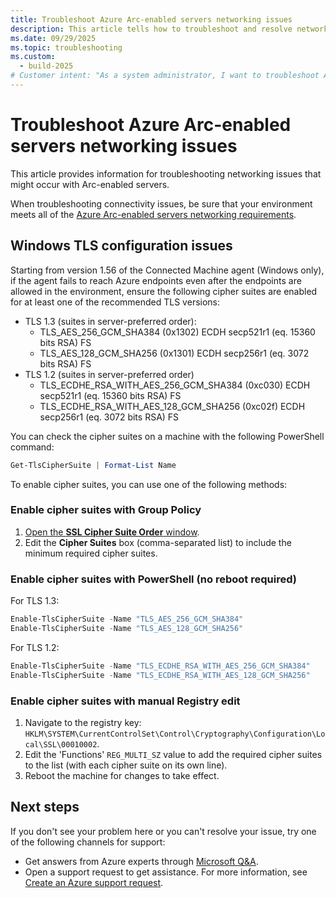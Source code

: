 ```yaml
---
title: Troubleshoot Azure Arc-enabled servers networking issues
description: This article tells how to troubleshoot and resolve networking issues with Azure Arc-enabled servers.
ms.date: 09/29/2025
ms.topic: troubleshooting
ms.custom:
  - build-2025
# Customer intent: "As a system administrator, I want to troubleshoot Azure Connected Machine agent connection errors, so that I can ensure successful configuration and management of Azure Arc-enabled servers."
---
```


# Troubleshoot Azure Arc-enabled servers networking issues

This article provides information for troubleshooting networking issues that might occur with Arc-enabled servers.

When troubleshooting connectivity issues, be sure that your environment meets all of the [Azure Arc-enabled servers networking requirements](./agent-overview.md).

## Windows TLS configuration issues

Starting from version 1.56 of the Connected Machine agent (Windows only), if the agent fails to reach Azure endpoints even after the endpoints are allowed in the environment, ensure the following cipher suites are enabled for at least one of the recommended TLS versions:

- TLS 1.3 (suites in server-preferred order):
  - TLS_AES_256_GCM_SHA384 (0x1302)   ECDH secp521r1 (eq. 15360 bits RSA)   FS
  - TLS_AES_128_GCM_SHA256 (0x1301)   ECDH secp256r1 (eq. 3072 bits RSA)   FS
- TLS 1.2 (suites in server-preferred order)
  - TLS_ECDHE_RSA_WITH_AES_256_GCM_SHA384 (0xc030)   ECDH secp521r1 (eq. 15360 bits RSA)   FS
  - TLS_ECDHE_RSA_WITH_AES_128_GCM_SHA256 (0xc02f)   ECDH secp256r1 (eq. 3072 bits RSA)   FS

You can check the cipher suites on a machine with the following PowerShell command:

```powershell
Get-TlsCipherSuite | Format-List Name
```

To enable cipher suites, you can use one of the following methods:

### Enable cipher suites with Group Policy

1. [Open the **SSL Cipher Suite Order** window](/windows-server/security/tls/manage-tls).
1. Edit the **Cipher Suites** box (comma-separated list) to include the minimum required cipher suites.

### Enable cipher suites with PowerShell (no reboot required)

For TLS 1.3:

```powershell
Enable-TlsCipherSuite -Name "TLS_AES_256_GCM_SHA384"
Enable-TlsCipherSuite -Name "TLS_AES_128_GCM_SHA256"
```

For TLS 1.2:

```powershell
Enable-TlsCipherSuite -Name "TLS_ECDHE_RSA_WITH_AES_256_GCM_SHA384"
Enable-TlsCipherSuite -Name "TLS_ECDHE_RSA_WITH_AES_128_GCM_SHA256"
```

### Enable cipher suites with manual Registry edit

1. Navigate to the registry key: `HKLM\SYSTEM\CurrentControlSet\Control\Cryptography\Configuration\Local\SSL\00010002`.
1. Edit the 'Functions' `REG_MULTI_SZ` value to add the required cipher suites to the list (with each cipher suite on its own line).
1. Reboot the machine for changes to take effect.

## Next steps

If you don't see your problem here or you can't resolve your issue, try one of the following channels for support:

- Get answers from Azure experts through [Microsoft Q&A](/answers/topics/azure-arc.html).
- Open a support request to get assistance. For more information, see [Create an Azure support request](/azure/azure-portal/supportability/how-to-create-azure-support-request).
